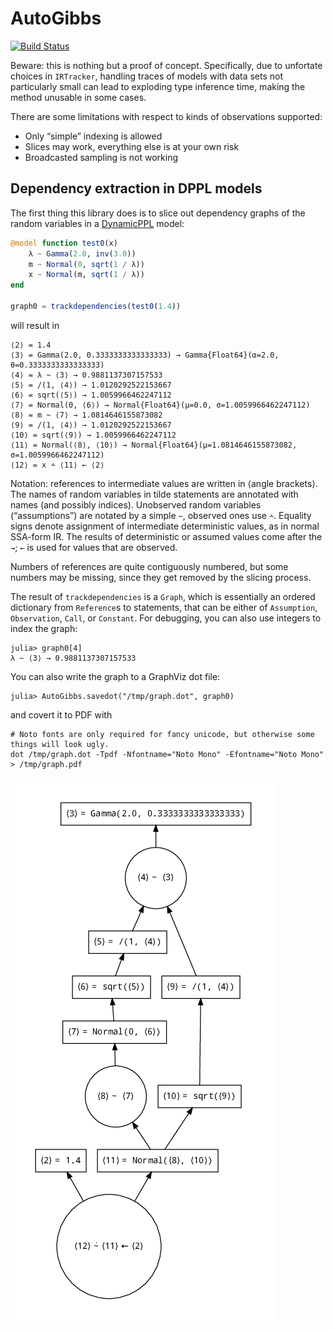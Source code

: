 # AutoGibbs

[![Build Status](https://travis-ci.com/phipsgabler/AutoGibbs.jl.svg?branch=master)](https://travis-ci.com/phipsgabler/AutoGibbs.jl)

Beware: this is nothing but a proof of concept.  Specifically, due to unfortate choices in
`IRTracker`, handling traces of models with data sets not particularly small can lead to exploding
type inference time, making the method unusable in some cases.

There are some limitations with respect to kinds of observations supported: 
- Only “simple” indexing is allowed
- Slices may work, everything else is at your own risk
- Broadcasted sampling is not working

## Dependency extraction in DPPL models

The first thing this library does is to slice out dependency graphs of the random variables in a
[DynamicPPL](https://github.com/TuringLang/DynamicPPL.jl) model:

```julia
@model function test0(x)
    λ ~ Gamma(2.0, inv(3.0))
    m ~ Normal(0, sqrt(1 / λ))
    x ~ Normal(m, sqrt(1 / λ))
end

graph0 = trackdependencies(test0(1.4))
```

will result in 

```
⟨2⟩ = 1.4
⟨3⟩ = Gamma(2.0, 0.3333333333333333) → Gamma{Float64}(α=2.0, θ=0.3333333333333333)
⟨4⟩ = λ ~ ⟨3⟩ → 0.9881137307157533
⟨5⟩ = /(1, ⟨4⟩) → 1.0120292522153667
⟨6⟩ = sqrt(⟨5⟩) → 1.0059966462247112
⟨7⟩ = Normal(0, ⟨6⟩) → Normal{Float64}(μ=0.0, σ=1.0059966462247112)
⟨8⟩ = m ~ ⟨7⟩ → 1.0814646155873082
⟨9⟩ = /(1, ⟨4⟩) → 1.0120292522153667
⟨10⟩ = sqrt(⟨9⟩) → 1.0059966462247112
⟨11⟩ = Normal(⟨8⟩, ⟨10⟩) → Normal{Float64}(μ=1.0814646155873082, σ=1.0059966462247112)
⟨12⟩ = x ⩪ ⟨11⟩ ← ⟨2⟩
```

Notation: references to intermediate values are written in ⟨angle brackets⟩.  The names of random
variables in tilde statements are annotated with names (and possibly indices).  Unobserved random
variables (“assumptions”) are notated by a simple `~`, observed ones use `⩪`.  Equality signs denote
assignment of intermediate deterministic values, as in normal SSA-form IR.  The results of
deterministic or assumed values come after the `→`; `←` is used for values that are observed.

Numbers of references are quite contiguously numbered, but some numbers may be missing, since they
get removed by the slicing process.

The result of `trackdependencies` is a `Graph`, which is essentially an ordered dictionary from
`Reference`s to statements, that can be either of `Assumption`, `Observation`, `Call`, or
`Constant`.  For debugging, you can also use integers to index the graph:

```
julia> graph0[4]
λ ~ ⟨3⟩ → 0.9881137307157533
```

You can also write the graph to a GraphViz dot file:

```
julia> AutoGibbs.savedot("/tmp/graph.dot", graph0)
```

and covert it to PDF with

```
# Noto fonts are only required for fancy unicode, but otherwise some things will look ugly.
dot /tmp/graph.dot -Tpdf -Nfontname="Noto Mono" -Efontname="Noto Mono" > /tmp/graph.pdf
```

![Dependency graph output](./images/graph.png)

